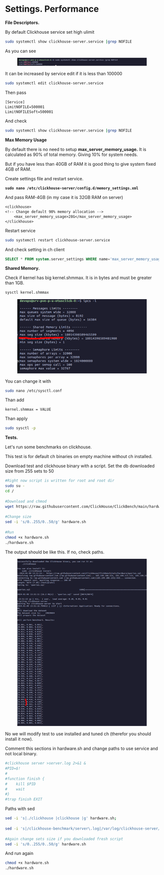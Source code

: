 # Settings. Performance

**File Descriptors.**

By default Clickhouse service set high ulimit

```bash
sudo systemctl show clickhouse-server.service |grep NOFILE
```

As you can see

<figure><img src="../../.gitbook/assets/image (1).png" alt=""><figcaption></figcaption></figure>

It can be increased by service edit if it is less than 100000

```bash
sudo systemctl edit clickhouse-server.service
```

Then pass

```
[Service]
LimitNOFILE=500001
LimitNOFILESoft=500001
```

And check

```bash
sudo systemctl show clickhouse-server.service |grep NOFILE
```

**Max Memory Usage**

By default there is no need to setup **max\_server\_memory\_usage.** It is calculated as 90% of total memory. Giving 10% for system needs.

But if you have less than 40GB of RAM it is good thing to give system fixed 4GB of RAM.

Create settings file and restart service.

<pre class="language-bash"><code class="lang-bash"><strong>sudo nano /etc/clickhouse-server/config.d/memory_settings.xml
</strong></code></pre>

And pass RAM-4GB (in my case it is 32GB RAM on server)

```
<clickhouse>
<!-- Change default 90% memory allocation -->
    <max_server_memory_usage>28G</max_server_memory_usage>
</clickhouse>
```

Restart service

```bash
sudo systemctl restart clickhouse-server.service
```

And check setting in ch client

```sql
SELECT * FROM system.server_settings WHERE name='max_server_memory_usage';
```

**Shared Memory.**

Check if kernel has big kernel.shmmax. It is in bytes and must be greater than 1GB.

```bash
sysctl kernel.shmmax
```

<figure><img src="../../.gitbook/assets/image (2).png" alt=""><figcaption></figcaption></figure>

You can change it with&#x20;

```bash
sudo nano /etc/sysctl.conf
```

Than add

```
kernel.shmmax = VALUE
```

Than apply

```bash
sudo sysctl -p
```



**Tests.**

Let's run some benchmarks on clickhouse.

This test is for default ch binaries on empty machine without ch installed.

Download test and clickhouse binary with a script. Set the db downloaded size from 255 sets to 50

```bash
#Right now script is written for root and root dir
sudo su - 
cd /

#Download and chmod
wget https://raw.githubusercontent.com/ClickHouse/ClickBench/main/hardware/hardware.sh

#Change size
sed -i 's/0..255/0..50/g' hardware.sh

#Run
chmod +x hardware.sh
./hardware.sh
```

The output should be like this. If no, check paths.

<figure><img src="../../.gitbook/assets/image (3).png" alt=""><figcaption></figcaption></figure>

No we will modify test to use installed and tuned ch (therefor you should install it now).

Comment this sections in hardware.sh and change paths to use service and not local binary.

```bash
#clickhouse server >server.log 2>&1 &
#PID=$!
#
#function finish {
#    kill $PID
#    wait
#}
#trap finish EXIT
```

Paths with sed

```bash
sed -i 's|./clickhouse |clickhouse |g' hardware.sh;

sed -i 's|/clickhouse-benchmark/server\.log|/var/log/clickhouse-server/clickhouse-server.log|g' hardware.sh;

#Again change sets size if you downloaded fresh script
sed -i 's/0..255/0..50/g' hardware.sh
```

And run again

```bash
chmod +x hardware.sh
./hardware.sh
```

